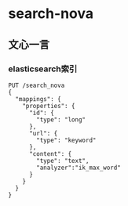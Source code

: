 # search-nova

## 文心一言

### elasticsearch索引

```text
PUT /search_nova
{
  "mappings": {
    "properties": {
      "id": {
        "type": "long"
      },
      "url": {
        "type": "keyword"
      },
      "content": {
        "type": "text",
        "analyzer":"ik_max_word"
      }
    }
  }
}

```